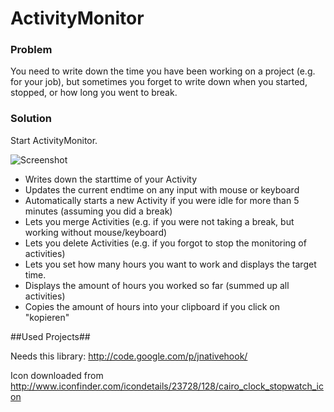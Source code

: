 # ActivityMonitor #
### Problem ### 
You need to write down the time you have been working on a project (e.g. for your job), but sometimes you forget to write down when you started, stopped, or how long you went to break.
### Solution ### 
Start ActivityMonitor.

![Screenshot](/master/deploy/screenshot.png "Screenshot")
 * Writes down the starttime of your Activity
 * Updates the current endtime on any input with mouse or keyboard 
 * Automatically starts a new Activity if you were idle for more than 5 minutes (assuming you did a break)
 * Lets you merge Activities (e.g. if you were not taking a break, but working without mouse/keyboard)
 * Lets you delete Activities (e.g. if you forgot to stop the monitoring of activities)
 * Lets you set how many hours you want to work and displays the target time.
 * Displays the amount of hours you worked so far (summed up all activities)
 * Copies the amount of hours into your clipboard if you click on "kopieren"

##Used Projects##

Needs this library: http://code.google.com/p/jnativehook/

Icon downloaded from http://www.iconfinder.com/icondetails/23728/128/cairo_clock_stopwatch_icon